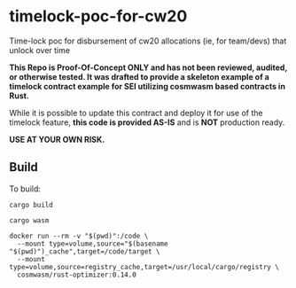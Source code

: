 # timelock-poc-for-cw20
Time-lock poc for disbursement of cw20 allocations (ie, for team/devs) that unlock over time

**This Repo is Proof-Of-Concept ONLY and has not been reviewed, audited, or otherwise tested. It was drafted to provide a skeleton example of a timelock contract example for SEI utilizing cosmwasm based contracts in Rust.**

While it is possible to update this contract and deploy it for use of the timelock feature, **this code is provided AS-IS** and is **NOT** production ready.

**USE AT YOUR OWN RISK.**


## Build

To build:

```cargo build```

```cargo wasm```

```
docker run --rm -v "$(pwd)":/code \
  --mount type=volume,source="$(basename "$(pwd)")_cache",target=/code/target \
  --mount type=volume,source=registry_cache,target=/usr/local/cargo/registry \
  cosmwasm/rust-optimizer:0.14.0
```